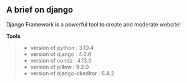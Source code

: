 ## A brief on django
Django Framework is a powerful tool to create and moderate website! 

**Tools**
> - version of python : 3.10.4
> - version of django : 4.0.6
> - version of conda : 4.13.0
> - version of pillow : 9.2.0
> - version of django-ckeditor : 6.4.2
